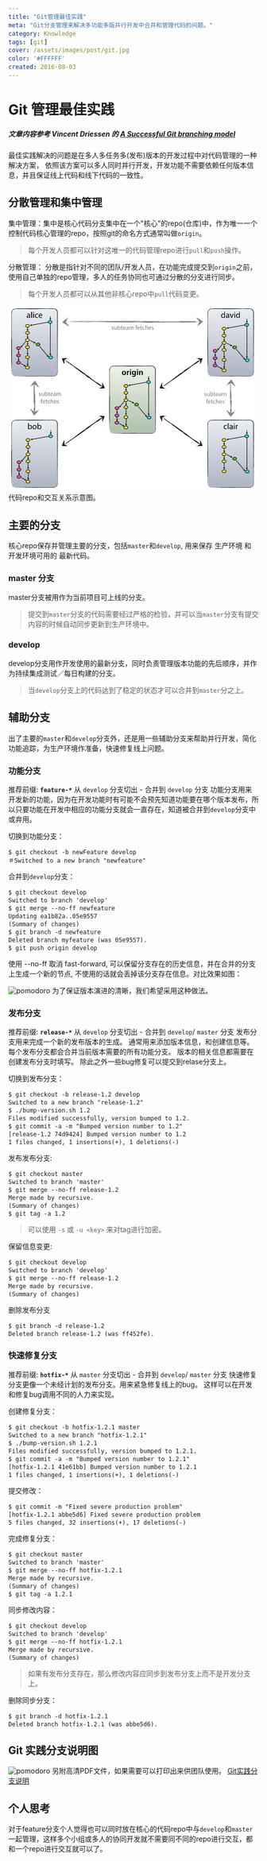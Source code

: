 ```yaml
---
title: "Git管理最佳实践"
meta: "Git分支管理来解决多功能多版并行开发中合并和管理代码的问题。"
category: Knowledge
tags: [git]
cover: /assets/images/post/git.jpg
color: '#FFFFFF'
created: 2016-08-03
---
```

# Git 管理最佳实践
##### _文章内容参考 Vincent Driessen 的 [A Successful Git branching model](http://nvie.com/posts/a-successful-git-branching-model/)_
最佳实践解决的问题是在多人多任务多(发布)版本的开发过程中对代码管理的一种解决方案， 依照该方案可以多人同时并行开发，开发功能不需要依赖任何版本信息，并且保证线上代码和线下代码的一致性。
## 分散管理和集中管理
集中管理：集中是核心代码分支集中在一个"核心"的repo(仓库)中，作为唯一一个控制代码核心管理的repo，按照git的命名方式通常叫做`origin`。
>  每个开发人员都可以针对这唯一的代码管理repo进行`pull`和`push`操作。

分散管理： 分散是指针对不同的团队/开发人员，在功能完成提交到`origin`之前，使用自己单独的repo管理，多人的任务协同也可通过分散的分支进行同步。
>  每个开发人员都可以从其他非核心repo中`pull`代码变更。

![repos](assets/git_repos.png)
代码repo和交互关系示意图。

## 主要的分支
核心repo保存并管理主要的分支，包括`master`和`develop`, 用来保存 生产环境 和 开发环境可用的 最新代码。
### master 分支
master分支被用作为当前项目可上线的分支。
> 提交到`master`分支的代码需要经过严格的检验，并可以当`master`分支有提交内容的时候自动同步更新到生产环境中。

### develop
develop分支用作开发使用的最新分支，同时负责管理版本功能的先后顺序，并作为持续集成测试／每日构建的分支。
> 当`develop`分支上的代码达到了稳定的状态才可以合并到`master`分之上。

## 辅助分支
出了主要的`master`和`develop`分支外，还是用一些辅助分支来帮助并行开发，简化功能追踪，为生产环境作准备，快速修复线上问题。
### 功能分支
推荐前缀: **`feature-*`**
从 `develop` 分支切出 - 合并到 `develop` 分支
功能分支用来开发新的功能，因为在开发功能时有可能不会预先知道功能要在哪个版本发布，所以只要功能在开发中相应的功能分支就会一直存在，知道被合并到`develop`分支中或弃用。

切换到功能分支：

```shell
$ git checkout -b newFeature develop
＃Switched to a new branch "newfeature"
```

合并到`develop`分支：

```shell
$ git checkout develop
Switched to branch 'develop'
$ git merge --no-ff newfeature
Updating ea1b82a..05e9557
(Summary of changes)
$ git branch -d newfeature
Deleted branch myfeature (was 05e9557).
$ git push origin develop
```

使用 --no-ff 取消 fast-forward, 可以保留分支存在的历史信息，并在合并的分支上生成一个新的节点, 不使用的话就会丢掉该分支存在信息。对比效果如图：

![pomodoro](/assets/images/post/git_no_ff.png)
为了保证版本演进的清晰，我们希望采用这种做法。
### 发布分支
推荐前缀: **`release-*`**
从 `develop` 分支切出 - 合并到 `develop`/ `master` 分支
发布分支用来完成一个新的发布版本的生成。 通常用来添加版本信息，和创建信息等。
每个发布分支都会合并当前版本需要的所有功能分支。
版本的相关信息都需要在创建发布分支时填写。
除此之外一些bug修复可以提交到relase分支上。

切换到发布分支：

```shell
$ git checkout -b release-1.2 develop
Switched to a new branch "release-1.2"
$ ./bump-version.sh 1.2
Files modified successfully, version bumped to 1.2.
$ git commit -a -m "Bumped version number to 1.2"
[release-1.2 74d9424] Bumped version number to 1.2
1 files changed, 1 insertions(+), 1 deletions(-)
```

发布发布分支:

```
$ git checkout master
Switched to branch 'master'
$ git merge --no-ff release-1.2
Merge made by recursive.
(Summary of changes)
$ git tag -a 1.2
```
> 可以使用 `-s` 或 `-u <key>` 来对tag进行加密。

保留信息变更:

```
$ git checkout develop
Switched to branch 'develop'
$ git merge --no-ff release-1.2
Merge made by recursive.
(Summary of changes)
```

删除发布分支

```
$ git branch -d release-1.2
Deleted branch release-1.2 (was ff452fe).
```

### 快速修复分支
推荐前缀: **`hotfix-*`**
从 `master` 分支切出 - 合并到 `develop`/ `master` 分支
快速修复分支更像一个未经计划的发布分支。用来紧急修复线上的bug。
这样可以在开发和修复bug调用不同的人力来实现。

创建修复分支：

```
$ git checkout -b hotfix-1.2.1 master
Switched to a new branch "hotfix-1.2.1"
$ ./bump-version.sh 1.2.1
Files modified successfully, version bumped to 1.2.1.
$ git commit -a -m "Bumped version number to 1.2.1"
[hotfix-1.2.1 41e61bb] Bumped version number to 1.2.1
1 files changed, 1 insertions(+), 1 deletions(-)
```

提交修改：

```
$ git commit -m "Fixed severe production problem"
[hotfix-1.2.1 abbe5d6] Fixed severe production problem
5 files changed, 32 insertions(+), 17 deletions(-)
```

完成修复分支：

```
$ git checkout master
Switched to branch 'master'
$ git merge --no-ff hotfix-1.2.1
Merge made by recursive.
(Summary of changes)
$ git tag -a 1.2.1
```

同步修改内容：

```
$ git checkout develop
Switched to branch 'develop'
$ git merge --no-ff hotfix-1.2.1
Merge made by recursive.
(Summary of changes)
```
> 如果有发布分支存在，那么修改内容应同步到发布分支上而不是开发分支上。

删除同步分支：

```
$ git branch -d hotfix-1.2.1
Deleted branch hotfix-1.2.1 (was abbe5d6).
```

## Git 实践分支说明图
![pomodoro](/assets/images/post/git_map.png)
另附高清PDF文件，如果需要可以打印出来供团队使用。
[Git实践分支说明](http://ole3021.me/files/Git-branching-model.pdf)


## 个人思考
对于feature分支个人觉得也可以同时放在核心的代码repo中与`develop`和`master`一起管理，这样多个小组或多人的协同开发就不需要同不同的repo进行交互，都和一个repo进行交互就可以了。
